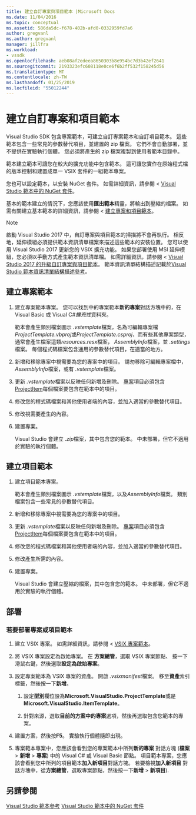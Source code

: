 ```yaml
---
title: 建立自訂專案與項目範本 |Microsoft Docs
ms.date: 11/04/2016
ms.topic: conceptual
ms.assetid: 586da5dc-f678-402b-afd0-0332959fd7a6
author: gregvanl
ms.author: gregvanl
manager: jillfra
ms.workload:
- vssdk
ms.openlocfilehash: aeb08af2edeea8650303b8e954bc7d3b42ef2641
ms.sourcegitcommit: 2193323efc608118e0ce6f6b2ff532f158245d56
ms.translationtype: MT
ms.contentlocale: zh-TW
ms.lasthandoff: 01/25/2019
ms.locfileid: "55012244"
---
```

# <a name="create-custom-project-and-item-templates"></a>建立自訂專案和項目範本

Visual Studio SDK 包含專案範本，可建立自訂專案範本和自訂項目範本。 這些範本包含一些常見的參數替代項目，並建置的 zip 檔案。 它們不會自動部署，並不提供在實驗執行個體。 您必須將產生的 zip 檔案複製到使用者範本目錄中。

範本建立範本可讓您在較大的擴充功能中包含範本。 這可讓您實作在原始程式檔的版本控制和建置成單一 VSIX 套件的一組範本專案。

您也可以設定範本，以安裝 NuGet 套件。 如需詳細資訊，請參閱 < [Visual Studio 範本中的 NuGet 套件](/nuget/visual-studio-extensibility/visual-studio-templates)。

基本的範本建立的情況下，您應該使用**匯出範本**精靈，將輸出到壓縮的檔案。 如需有關建立基本範本的詳細資訊，請參閱 <<c0> [ 建立專案和項目範本](../ide/creating-project-and-item-templates.md)。

> [!NOTE]
> 啟動 Visual Studio 2017 中，自訂專案與項目範本的掃描將不會再執行。 相反地，延伸模組必須提供範本資訊清單檔案來描述這些範本的安裝位置。 您可以使用 Visual Studio 2017 更新您的 VSIX 擴充功能。 如果您部署使用 MSI 延伸模組，您必須以手動方式產生範本資訊清單檔。 如需詳細資訊，請參閱 < [Visual Studio 2017 的升級自訂專案與項目範本](../extensibility/upgrading-custom-project-and-item-templates-for-visual-studio-2017.md)。 範本資訊清單結構描述記載於[Visual Studio 範本資訊清單結構描述參考](../extensibility/visual-studio-template-manifest-schema-reference.md)。

## <a name="create-a-project-template"></a>建立專案範本

1.  建立專案範本專案。 您可以找到中的專案範本**新的專案**對話方塊中的，在 Visual Basic 或 Visual C#*擴充性*資料夾。

     範本會產生類別檔案圖示 *.vstemplate*檔案，名為可編輯專案檔*ProjectTemplate.vbproj*或*ProjectTemplate.csproj*，而有些其他專案類型，通常會產生檔案這類*resources.resx*檔案， *AssemblyInfo*檔案，並 *.settings*檔案。 每個程式碼檔案包含通用的參數替代項目，在適當的地方。

2.  新增和移除專案中視需要為您的專案中的項目。 請勿移除可編輯專案檔中， *AssemblyInfo*檔案，或有 *.vstemplate*檔案。

3.  更新 *.vstemplate*檔案以反映任何新增及刪除。 [專案](../extensibility/project-element-visual-studio-templates.md)項目必須包含[ProjectItem](../extensibility/projectitem-element-visual-studio-item-templates.md)每個檔案要包含在範本中的項目。

4.  修改您的程式碼檔案和其他使用者端的內容，並加入適當的參數替代項目。

5.  修改視需要產生的內容。

6.  建置專案。

     Visual Studio 會建立 *.zip*檔案，其中包含您的範本。 中未部署，但它不適用於實驗的執行個體。

## <a name="create-an-item-template"></a>建立項目範本

1.  建立項目範本專案。

     範本會產生類別檔案圖示 *.vstemplate*檔案，以及*AssemblyInfo*檔案。 類別檔案包含一些常見的參數替代項目。

2.  新增和移除專案中視需要為您的專案中的項目。

3.  更新 *.vstemplate*檔案以反映任何新增及刪除。 [專案](../extensibility/project-element-visual-studio-templates.md)項目必須包含[ProjectItem](../extensibility/projectitem-element-visual-studio-item-templates.md)每個檔案要包含在範本中的項目。

4.  修改您的程式碼檔案和其他使用者端的內容，並加入適當的參數替代項目。

5.  修改產生所需的內容。

6.  建置專案。

     Visual Studio 會建立壓縮的檔案，其中包含您的範本。 中未部署，但它不適用於實驗的執行個體。

## <a name="deployment"></a>部署

### <a name="to-deploy-the-project-or-item-template"></a>若要部署專案或項目範本

1.  建立 VSIX 專案。 如需詳細資訊，請參閱 < [VSIX 專案範本](../extensibility/vsix-project-template.md)。

2.  將 VSIX 專案設定為啟始專案。 在 **方案總管**，選取 VSIX 專案節點、 按一下滑鼠右鍵，然後選取**設定為啟始專案**。

3.  設定專案範本為 VSIX 專案的資產。 開啟 *.vsixmanifest*檔案。 移至**資產**索引標籤，然後按一下**新增**。

    1.  設定**型別**欄位設為**Microsoft.VisualStudio.ProjectTemplate**或是**Microsoft.VisualStudio.ItemTemplate**。

    2.  針對來源，選取**目前的方案中的專案**選項，然後再選取包含您範本的專案。

4.  建置方案，然後按**F5**。 實驗執行個體隨即出現。

5.  專案範本專案中，您應該會看到您的專案範本中所列**新的專案** 對話方塊 (**檔案** > **新增** >  **專案**) 中的 Visual C# 或 Visual Basic 節點。 項目範本專案，您應該會看到您中所列的項目範本**加入新項目**對話方塊。 若要檢視**加入新項目** 對話方塊中，從**方案總管**，選取專案節點，然後按一下**新增** > **新項目**).

## <a name="see-also"></a>另請參閱

[Visual Studio 範本參考](../ide/creating-project-and-item-templates.md)
[Visual Studio 範本中的 NuGet 套件](/nuget/visual-studio-extensibility/visual-studio-templates)
